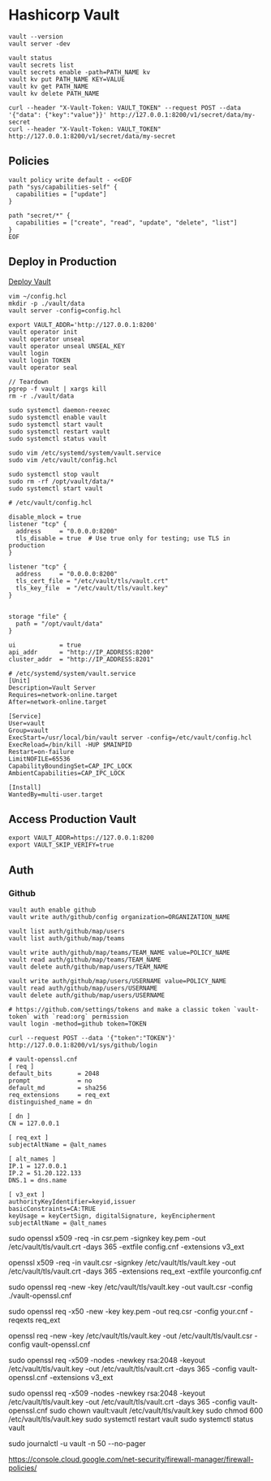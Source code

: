 # Hashicorp Vault

```
vault --version
vault server -dev

vault status
vault secrets list
vault secrets enable -path=PATH_NAME kv
vault kv put PATH_NAME KEY=VALUE
vault kv get PATH_NAME
vault kv delete PATH_NAME

curl --header "X-Vault-Token: VAULT_TOKEN" --request POST --data '{"data": {"key":"value"}}' http://127.0.0.1:8200/v1/secret/data/my-secret
curl --header "X-Vault-Token: VAULT_TOKEN" http://127.0.0.1:8200/v1/secret/data/my-secret
```

## Policies

```
vault policy write default - <<EOF
path "sys/capabilities-self" {
  capabilities = ["update"]
}

path "secret/*" {
  capabilities = ["create", "read", "update", "delete", "list"]
}
EOF
```

## Deploy in Production

[Deploy Vault](https://developer.hashicorp.com/vault/tutorials/getting-started/getting-started-deploy)

```
vim ~/config.hcl
mkdir -p ./vault/data
vault server -config=config.hcl

export VAULT_ADDR='http://127.0.0.1:8200'
vault operator init
vault operator unseal
vault operator unseal UNSEAL_KEY
vault login
vault login TOKEN
vault operator seal

// Teardown
pgrep -f vault | xargs kill
rm -r ./vault/data
```

```
sudo systemctl daemon-reexec
sudo systemctl enable vault
sudo systemctl start vault
sudo systemctl restart vault
sudo systemctl status vault
```

```
sudo vim /etc/systemd/system/vault.service
sudo vim /etc/vault/config.hcl

sudo systemctl stop vault
sudo rm -rf /opt/vault/data/*
sudo systemctl start vault
```

```
# /etc/vault/config.hcl

disable_mlock = true
listener "tcp" {
  address     = "0.0.0.0:8200"
  tls_disable = true  # Use true only for testing; use TLS in production
}

listener "tcp" {
  address     = "0.0.0.0:8200"
  tls_cert_file = "/etc/vault/tls/vault.crt"
  tls_key_file  = "/etc/vault/tls/vault.key"
}


storage "file" {
  path = "/opt/vault/data"
}

ui            = true
api_addr      = "http://IP_ADDRESS:8200"
cluster_addr  = "http://IP_ADDRESS:8201"
```

```
# /etc/systemd/system/vault.service
[Unit]
Description=Vault Server
Requires=network-online.target
After=network-online.target

[Service]
User=vault
Group=vault
ExecStart=/usr/local/bin/vault server -config=/etc/vault/config.hcl
ExecReload=/bin/kill -HUP $MAINPID
Restart=on-failure
LimitNOFILE=65536
CapabilityBoundingSet=CAP_IPC_LOCK
AmbientCapabilities=CAP_IPC_LOCK

[Install]
WantedBy=multi-user.target
```

## Access Production Vault

```
export VAULT_ADDR=https://127.0.0.1:8200
export VAULT_SKIP_VERIFY=true
```

## Auth

### Github

```
vault auth enable github
vault write auth/github/config organization=ORGANIZATION_NAME

vault list auth/github/map/users
vault list auth/github/map/teams

vault write auth/github/map/teams/TEAM_NAME value=POLICY_NAME
vault read auth/github/map/teams/TEAM_NAME
vault delete auth/github/map/users/TEAM_NAME

vault write auth/github/map/users/USERNAME value=POLICY_NAME
vault read auth/github/map/users/USERNAME
vault delete auth/github/map/users/USERNAME

# https://github.com/settings/tokens and make a classic token `vault-token` with `read:org` permission
vault login -method=github token=TOKEN

curl --request POST --data '{"token":"TOKEN"}' http://127.0.0.1:8200/v1/sys/github/login
```


```
# vault-openssl.cnf
[ req ]
default_bits       = 2048
prompt             = no
default_md         = sha256
req_extensions     = req_ext
distinguished_name = dn

[ dn ]
CN = 127.0.0.1

[ req_ext ]
subjectAltName = @alt_names

[ alt_names ]
IP.1 = 127.0.0.1
IP.2 = 51.20.122.133
DNS.1 = dns.name

[ v3_ext ]
authorityKeyIdentifier=keyid,issuer
basicConstraints=CA:TRUE
keyUsage = keyCertSign, digitalSignature, keyEncipherment
subjectAltName = @alt_names
```

sudo openssl x509 -req -in csr.pem -signkey key.pem -out /etc/vault/tls/vault.crt -days 365 -extfile config.cnf -extensions v3_ext

openssl x509 -req -in vault.csr -signkey /etc/vault/tls/vault.key -out /etc/vault/tls/vault.crt -days 365 -extensions req_ext -extfile yourconfig.cnf

sudo openssl req -new -key /etc/vault/tls/vault.key -out vault.csr -config ./vault-openssl.cnf 

sudo openssl req -x50 -new -key key.pem -out req.csr -config your.cnf -reqexts req_ext

openssl req -new -key /etc/vault/tls/vault.key -out /etc/vault/tls/vault.csr -config vault-openssl.cnf

sudo openssl req -x509 -nodes -newkey rsa:2048 -keyout /etc/vault/tls/vault.key -out /etc/vault/tls/vault.crt -days 365 -config vault-openssl.cnf  -extensions v3_ext

sudo openssl req -x509 -nodes -newkey rsa:2048   -keyout /etc/vault/tls/vault.key   -out /etc/vault/tls/vault.crt   -days 365   -config vault-openssl.cnf 
sudo chown vault:vault /etc/vault/tls/vault.key
sudo chmod 600 /etc/vault/tls/vault.key
sudo systemctl restart vault
sudo systemctl status vault

sudo journalctl -u vault -n 50 --no-pager

https://console.cloud.google.com/net-security/firewall-manager/firewall-policies/
